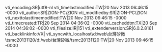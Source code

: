 vti_encoding:SR|utf8-nl
vti_timelastmodified:TW|20 Nov 2013 06:46:15 -0000
vti_author:SR|ZION-PC\\ZION
vti_modifiedby:SR|ZION-PC\\ZION
vti_nexttolasttimemodified:TW|20 Nov 2013 06:46:15 -0000
vti_timecreated:TR|20 Sep 2014 04:36:02 -0000
vti_cacheddtm:TX|20 Sep 2014 04:36:02 -0000
vti_filesize:IR|151
vti_extenderversion:SR|6.0.2.8161
vti_backlinkinfo:VX|
vti_syncwith_localhost\\d\:\\web\\台灣矽微\\tsmc20131120/d\:/web/台灣矽微/tsmc20131120:TW|20 Nov 2013 06:46:15 -0000
